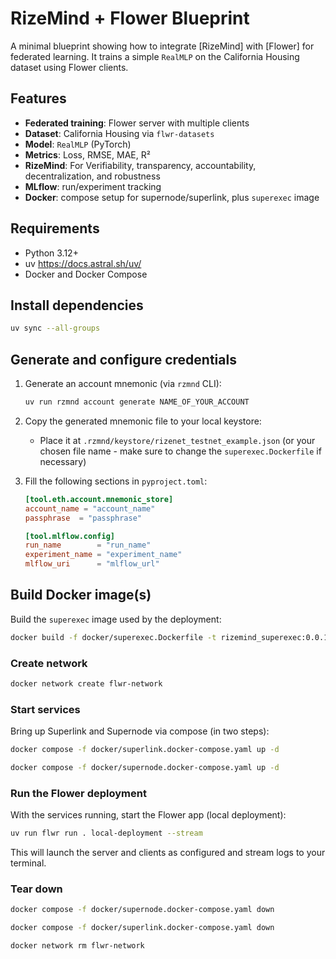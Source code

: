 # RizeMind + Flower Blueprint

A minimal blueprint showing how to integrate [RizeMind] with [Flower] for federated learning. It trains a simple `RealMLP` on the California Housing dataset using Flower clients.

## Features

- **Federated training**: Flower server with multiple clients
- **Dataset**: California Housing via `flwr-datasets`
- **Model**: `RealMLP` (PyTorch)
- **Metrics**: Loss, RMSE, MAE, R²
- **RizeMind**: For Verifiability, transparency, accountability, decentralization, and robustness
- **MLflow**: run/experiment tracking
- **Docker**: compose setup for supernode/superlink, plus `superexec` image

## Requirements

- Python 3.12+
- uv <https://docs.astral.sh/uv/>
- Docker and Docker Compose

## Install dependencies

```bash
uv sync --all-groups
```

## Generate and configure credentials

1. Generate an account mnemonic (via `rzmnd` CLI):

   ```bash
   uv run rzmnd account generate NAME_OF_YOUR_ACCOUNT
   ```

2. Copy the generated mnemonic file to your local keystore:

   - Place it at `.rzmnd/keystore/rizenet_testnet_example.json` (or your chosen file name - make sure to change the `superexec.Dockerfile` if necessary)

3. Fill the following sections in `pyproject.toml`:

   ```toml
   [tool.eth.account.mnemonic_store]
   account_name = "account_name"
   passphrase  = "passphrase"

   [tool.mlflow.config]
   run_name        = "run_name"
   experiment_name = "experiment_name"
   mlflow_uri      = "mlflow_url"

   ```

## Build Docker image(s)

Build the `superexec` image used by the deployment:

```bash
docker build -f docker/superexec.Dockerfile -t rizemind_superexec:0.0.1 .
```

### Create network

```bash
docker network create flwr-network
```

### Start services

Bring up Superlink and Supernode via compose (in two steps):

```bash
docker compose -f docker/superlink.docker-compose.yaml up -d

docker compose -f docker/supernode.docker-compose.yaml up -d
```

### Run the Flower deployment

With the services running, start the Flower app (local deployment):

```bash
uv run flwr run . local-deployment --stream
```

This will launch the server and clients as configured and stream logs to your terminal.

### Tear down

```bash
docker compose -f docker/supernode.docker-compose.yaml down

docker compose -f docker/superlink.docker-compose.yaml down

docker network rm flwr-network
```
